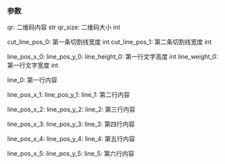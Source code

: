 ### 参数

qr: 二维码内容 str
qr_size: 二维码大小 int

cut_line_pos_0: 第一条切割线宽度 int
cut_line_pos_1: 第二条切割线宽度 int

line_pos_x_0: 
line_pos_y_0:
line_height_0: 第一行文字高度 int
line_weight_0: 第一行文字宽度 int

line_0: 第一行内容

line_pos_x_1:
line_pos_y_1:
line_1: 第二行内容

line_pos_x_2:
line_pos_y_2:
line_2: 第三行内容

line_pos_x_3:
line_pos_y_3:
line_3: 第四行内容

line_pos_x_4:
line_pos_y_4:
line_4: 第五行内容

line_pos_x_5:
line_pos_y_5:
line_5: 第六行内容
